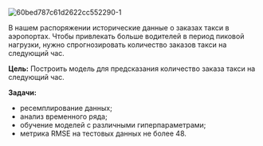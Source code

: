 ![60bed787c61d2622cc552290-1](https://github.com/user-attachments/assets/e021e7ce-1779-4a95-95b4-f5459652faf3)  

В нашем распоряжении исторические данные о заказах такси в аэропортах. Чтобы привлекать больше водителей в период пиковой нагрузки, нужно спрогнозировать количество заказов такси на следующий час.  

**Цель:** Построить модель для предсказания количество заказа такси на следующий час.  

**Задачи:**  
- ресемплирование данных;  
- анализ временного ряда;  
- обучение моделей с различными гиперпараметрами;  
- метрика RMSE на тестовых данных не более 48.
